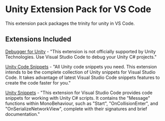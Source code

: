 # Unity Extension Pack for VS Code

This extension pack packages the trinity for unity in VS Code.

## Extensions Included
[Debugger for Unity](https://marketplace.visualstudio.com/items?itemName=Unity.unity-debug) - "This extension is not officially supported by Unity Technologies. Use Visual Studio Code to debug your Unity C# projects."

[Unity Code Snippets](https://marketplace.visualstudio.com/items?itemName=kleber-swf.unity-code-snippets) - "All Unity code snippets you need. This extension intends to be the complete collection of Unity snippets for Visual Studio Code. It takes advantage of latest Visual Studio Code snippets features to create the code faster for you."

[Unity Snippets](https://marketplace.visualstudio.com/items?itemName=YclepticStudios.unity-snippets) - "This extension for Visual Studio Code provides code snippets for working with Unity C# scripts. It contains the "Message" functions within MonoBehaviour, such as "Start", "OnCollisionEnter", and "OnSerializeNetworkView", complete with their signatures and brief documentation."
